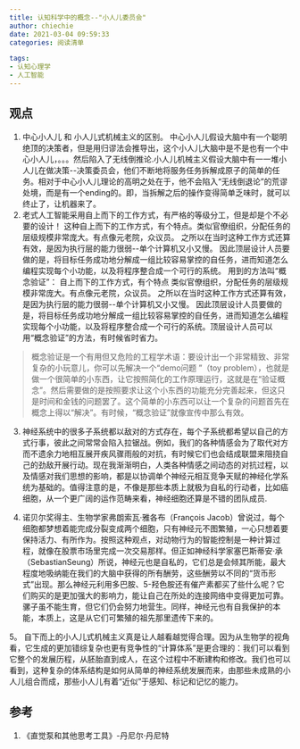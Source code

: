 ```yaml
---
title: 认知科学中的概念--"小人儿委员会"
author: chiechie
date: 2021-03-04 09:59:33
categories: 阅读清单

tags:
- 认知心理学
- 人工智能
---
```


## 观点
1. 中心小人儿 和 小人儿式机械主义的区别。 中心小人儿假设大脑中有一个聪明绝顶的决策者，但是用归谬法会推导出，这个小人儿大脑中是不是也有一个中心小人儿，。。。然后陷入了无线倒推论.小人儿机械主义假设大脑中有一一堆小人儿在做决策--决策委员会，他们不断地将服务任务拆解成原子的简单的任务。相对于中心小人儿理论的高明之处在于，他不会陷入“无线倒退论”的荒谬处境，而是有一个ending的。即，当拆解之后的操作变得简单乏味时，就可以终止了，让机器来了。
2. 老式人工智能采用自上而下的工作方式，有严格的等级分工，但是却是个不必要的设计！ 这种自上而下的工作方式，有个特点。类似官僚组织，分配任务的层级规模非常庞大。有点像元老院，众议员。
之所以在当时这种工作方式还算有效，是因为执行层的能力很弱--单个计算机又小又慢。
因此顶层设计人员要做的是，将目标任务成功地分解成一组比较容易掌控的自任务，进而知道怎么编程实现每个小功能，以及将程序整合成一个可行的系统。
用到的方法叫“概念验证”：
   自上而下的工作方式，有个特点
类似官僚组织，分配任务的层级规模非常庞大。有点像元老院，众议员。
之所以在当时这种工作方式还算有效，是因为执行层的能力很弱--单个计算机又小又慢。
因此顶层设计人员要做的是，将目标任务成功地分解成一组比较容易掌控的自任务，进而知道怎么编程实现每个小功能，以及将程序整合成一个可行的系统。顶层设计人员可以用“概念验证”的方法，有时候省时省力。

> 概念验证是一个有用但又危险的工程学术语：要设计出一个非常精致、非常复杂的小玩意儿，你可以先解决一个“demo问题 ”（toy problem），也就是做一个很简单的小东西，让它按照简化的工作原理运行，这就是在“验证概念”。然后需要做的是按照要求让这个小东西的功能充分完善起来，但这只是时间和金钱的问题罢了。这个简单的小东西可以让一个复杂的问题首先在概念上得以“解决”。有时候，“概念验证”就像宣传中那么有效。

3. 神经系统中的很多子系统都以敌对的方式存在，每个子系统都希望以自己的方式行事，彼此之间常常会陷入拉锯战。例如，我们的各种情感会为了取代对方而不遗余力地相互展开疾风骤雨般的对抗，有时候它们也会结成联盟来阻挠自己的劲敌开展行动。现在我渐渐明白，人类各种情感之间动态的对抗过程，以及情感对我们思想的影响，都是以协调单个神经元相互竞争天赋的神经化学系统为基础的。值得注意的是，不像是那些本质上就极为自私的行动者，比如癌细胞，从一个更广阔的运作范畴来看，神经细胞还算是不错的团队成员.

4. 诺贝尔奖得主、生物学家弗朗索瓦·雅各布（François Jacob）曾说过，每个细胞都梦想着能完成分裂变成两个细胞，只有神经元不图繁殖，一心只想着要保持活力、有所作为。按照这种观点，对动物行为的智能控制是一种计算过程，就像在股票市场里完成一次交易那样。但正如神经科学家塞巴斯蒂安·承（SebastianSeung）所说，神经元也是自私的，它们总是会倾其所能，最大程度地吸纳能在我们的大脑中获得的所有酬劳，这些酬劳以不同的“货币形式”出现。那么神经元利用多巴胺、5-羟色胺还有催产素都买了些什么呢？它们购买的是更加强大的影响力，能让自己在所处的连接网络中变得更加可靠。骡子虽不能生育，但它们仍会努力地营生。同样，神经元也有自我保护的本能，本质上，这是从它们可繁殖的祖先那里遗传下来的。

5。 自下而上的小人儿式机械主义真是让人越看越觉得合理。因为从生物学的视角看，它生成的更加错综复杂也更有竞争性的“计算体系”是更合理的：我们可以看到它整个的发展历程，从胚胎直到成人，在这个过程中不断建构和修改。我们也可以看到，这种复杂的体系结构是如何从简单的神经系统发展而来，由那些未成熟的小人儿组合而成，那些小人儿有着“近似”于感知、标记和记忆的能力。

## 参考
1. 《直觉泵和其他思考工具》-丹尼尔·丹尼特
